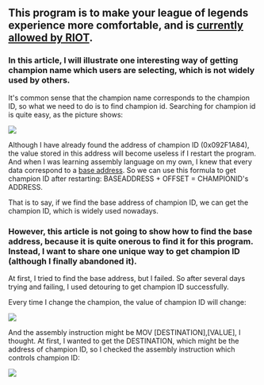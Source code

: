 
<h2>This program is to make your league of legends experience more comfortable, and is <a href="https://www.reddit.com/r/leagueoflegends/comments/7q6xku/runesreformed_set_your_runes_automatically/dsnjm0z/">currently allowed by RIOT</a>.</h2>

<h3>In this article, I will illustrate one interesting way of getting champion name which users are selecting, which is not widely used by others.</h3>
<p>It's common sense that the champion name corresponds to the champion ID, so what we need to do is to find champion id. Searching for champion id is quite easy, as the picture shows:</p>
<img src="https://github.com/xuan32546/LOL-X-Assistant/blob/master/pics/1.png">
<p>Although I have already found the address of champion ID (0x092F1A84), the value stored in this address will become useless if I restart the program. And when I was learning assembly language on my own, I knew that every data correspond to a <a href="https://whatis.techtarget.com/definition/base-address">base address</a>. So we can use this formula to get champion ID after restarting: BASEADDRESS + OFFSET = CHAMPIONID's ADDRESS.</p>
<p>That is to say, if we find the base address of champion ID, we can get the champion ID, which is widely used nowadays.</p>
<h3>However, this article is not going to show how to find the base address, because it is quite onerous to find it for this program. Instead, I want to share one unique way to get champion ID (although I finally abandoned it).</h3>
<p>At first, I tried to find the base address, but I failed. So after several days trying and failing, I used detouring to get champion ID successfully.</p>
<p>Every time I change the champion, the value of champion ID will change:</p>
<img src="https://github.com/xuan32546/LOL-X-Assistant/blob/master/pics/2.gif">
<p>And the assembly instruction might be MOV [DESTINATION],[VALUE], I thought. At first, I wanted to get the DESTINATION, which might be the address of champion ID, so I checked the assembly instruction which controls champion ID:</p>
<img src="https://github.com/xuan32546/LOL-X-Assistant/blob/master/pics/3.png">
